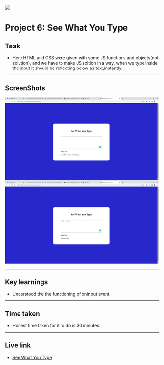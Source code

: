 ![](https://img.shields.io/badge/JS-See_what_You_Type-orange)

# Project 6: See What You Type

## Task

- Here HTML and CSS were given with some JS functions and objects(not solution), and we have to make JS soltion in a way, when we type inside the input it should be reflecting below as text,instantly.

---

## ScreenShots

![pic 1](./Image/See%20What%20You%20Type%20-%20Google%20Chrome%2018-11-2022%2022_16_44.png)
![pic 2](./Image/See%20What%20You%20Type%20-%20Google%20Chrome%2018-11-2022%2022_17_09.png)

---

## Key learnings

- Understood the the functioning of oninput event.

---

## Time taken

- Honest time taken for it to do is 30 minutes.

---

## Live link

- [See What You Type](https://js-assig-1-proj-6-see-what-you-type.netlify.app/)
